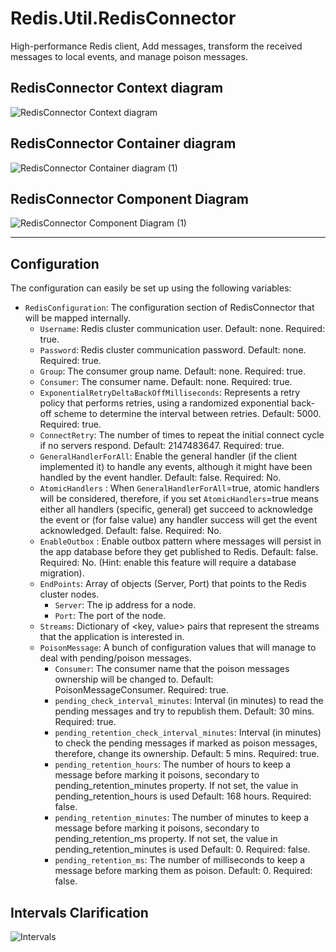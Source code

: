 # Redis.Util.RedisConnector
High-performance Redis client, Add messages, transform the received messages to local events, and manage poison messages.

## RedisConnector Context diagram
![RedisConnector Context diagram](https://user-images.githubusercontent.com/43896049/150760902-8b84bf13-8ca8-4de2-b20e-f215f4fadc45.jpg)

## RedisConnector Container diagram
![RedisConnector Container diagram (1)](https://user-images.githubusercontent.com/43896049/156996620-873fea70-6eff-4846-b7c4-e04f81d147fa.jpg)

## RedisConnector Component Diagram
![RedisConnector Component Diagram (1)](https://user-images.githubusercontent.com/43896049/156997443-15068271-adf9-4bca-8e18-a8c5b399dc5b.jpg)

---

## Configuration
The configuration can easily be set up using the following variables:
- `RedisConfiguration`: The configuration section of RedisConnector that will be mapped internally.
   - `Username`: Redis cluster communication user. Default: none. Required: true.
   - `Password`: Redis cluster communication password. Default: none. Required: true.
   - `Group`: The consumer group name. Default: none. Required: true.
   - `Consumer`: The consumer name. Default: none. Required: true.
   - `ExponentialRetryDeltaBackOffMilliseconds`: Represents a retry policy that performs retries, using a randomized exponential
      back-off scheme to determine the interval between retries. Default: 5000. Required: true.
   - `ConnectRetry`: The number of times to repeat the initial connect cycle if no servers respond. Default: 2147483647. Required: true.
   - `GeneralHandlerForAll`: Enable the general handler (if the client implemented it) to handle any events, although it might have been handled by the event handler. Default:         false. Required: No.
   - `AtomicHandlers` : When `GeneralHandlerForAll`=true, atomic handlers will be considered, therefore, if you set `AtomicHandlers`=true means either all handlers (specific, general) get succeed to acknowledge the event or (for false value) any handler success will get the event acknowledged. Default: false. Required: No.
   - `EnableOutbox` : Enable outbox pattern where messages will persist in the app database before they get published to Redis. Default: false. Required: No. (Hint: enable this feature will require a database migration).
   - `EndPoints`: Array of objects (Server, Port) that points to the Redis cluster nodes.
      - `Server`: The ip address for a node.
      - `Port`: The port of the node.
   - `Streams`: Dictionary of <key, value> pairs that represent the streams that the application is interested in.
   - `PoisonMessage`: A bunch of configuration values that will manage to deal with pending/poison messages.
      - `Consumer`: The consumer name that the poison messages ownership will be changed to. Default: PoisonMessageConsumer. Required: true.
      - `pending_check_interval_minutes`: Interval (in minutes) to read the pending messages and try to republish them. Default: 30 mins. Required: true.
      - `pending_retention_check_interval_minutes`: Interval (in minutes) to check the pending messages if marked as poison messages, therefore, change its ownership. Default:            5 mins. Required: true.
      - `pending_retention_hours`: The number of hours to keep a message before marking it poisons, secondary to pending_retention_minutes property. If not set, the value in pending_retention_hours is used Default: 168 hours. Required: false.
      - `pending_retention_minutes`: The number of minutes to keep a message before marking it poisons, secondary to pending_retention_ms property. If not set, the value in pending_retention_minutes is used Default: 0. Required: false.
      - `pending_retention_ms`: The number of milliseconds to keep a message before marking them as poison. Default: 0. Required: false.

## Intervals Clarification
![Intervals](https://user-images.githubusercontent.com/43896049/159156043-97f7bae7-42f5-46e5-bb4e-abddd303e69a.jpg)
